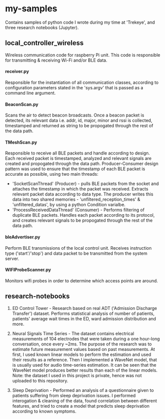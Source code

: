 # my-samples
Contains samples of python code I wrote during my time at 'Trekeye', and three research notebooks (Jupyter).


## local_controller_wireless
Wireless communication code for raspberry Pi unit. 
This code is responsible for transmitting & receiving Wi-Fi and/or BLE data.

#### receiver.py
Responsible for the instantiation of all communication classes, according to configuration parameters stated in the 'sys.argv' that is passed as a command line argument.

#### BeaconScan.py
Scans the air to detect beacon broadcasts. Once a beacon packet is detected, its relevant data i.e. addr, id, major, minor and rssi is collected, timestamped and returned as string to be propogated through the rest of the data path.

#### TMeshScan.py
Responsible to receive all BLE packets and handle according to design.
Each received packet is timestamped, analyzed and relevant signals are created and propogated through the data path.
Producer-Consumer design pattern was used to ensure that the timestamp of each BLE packet is accurate as possible, using two main threads:
* 'SocketScanThread' (Producer) - pulls BLE packets from the socket and attaches the timestamp in which the packet was received. Extracts relevant packet data according to data type. The producer writes this data into two shared memories - 'unfiltered_reception_times' & 'unfiltered_datas', by using a python Condition varialbe. 
* 'ProcessReceivedDataThread' (Consumer) - Performs filtering of duplicate BLE packets. Handles each packet according to its protocol, and creates relevant signals to be propogated through the rest of the data path.

#### bleAdvertiser.py
Perform BLE transmissions of the local control unit. Receives instruction type ('start'/'stop') and data packet to be transmitted from the system server.

#### WIFIProbeScanner.py
Monitors wifi probes in order to determine which access points are around.


## research-notebooks
1. ED Control Tower - Research based on real ADT ('Admission Discharge Transfer') dataset. Performs statistical analysis of number of patients, patients' average wait times in the ED, ward admission distribution and more.

2. Neural Signals Time Series - The dataset contains electrical measurements of 104 electrodes that were taken during a one hour-long conversation, once every ~2ms. The purpose of the research was to estimate future measurement values based on past measurements. At first, I used known linear models to perform the estimation and used their results as a reference. Then I implemented a WaveNet model, that is usually used for audio time-series estimation. It can be seen that the WaveNet model produces better results than each of the linear models. Note: the dataset I used in this project is private, hence was not uploaded to this repository.

3. Sleep Deprivation - Performed an analysis of a questionnaire given to patients suffering from sleep deprivation issues. I performed interogation & cleaning of the data, found correlation between different features, and tried to create a model that predicts sleep deprivation according to known symptoms.
